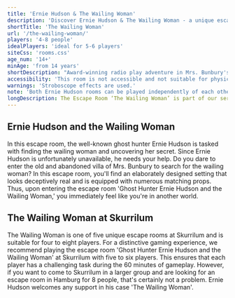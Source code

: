 ```yaml
---
title: 'Ernie Hudson & The Wailing Woman'
description: 'Discover Ernie Hudson & The Wailing Woman - a unique escape game experience in Hamburg St. Pauli. Book your adventure at Skurrilum now!'
shortTitle: 'The Wailing Woman'
url: '/the-wailing-woman/'
players: '4-8 people'
idealPlayers: 'ideal for 5-6 players'
siteCss: 'rooms.css'
age_num: '14+'
minAge: 'from 14 years'
shortDescription: "Award-winning radio play adventure in Mrs. Bunbury's villa, searching for a mysterious woman."
accessibility: 'This room is not accessible and not suitable for physically impaired players.'
warnings: 'Stroboscope effects are used.'
note: 'Both Ernie Hudson rooms can be played independently of each other and do not require any prior knowledge.'
longDescription: The Escape Room ‘The Wailing Woman’ is part of our series “Ghost Hunter Ernie Hudson” and is the first mix of escape game and radio play, which was voted 1st Top Escape Room 2018. More than five different locations, an exciting story, and breathtaking effects await in the Escape Room ‘The Wailing Woman’ for all those who have always dreamed of taking the title role in their favorite radio play. Together with the support of ghost hunter Ernie Hudson, you enter the old villa of the frightened Mrs. Bunbury to search for the wailing woman. By solving tricky and exciting puzzles, you will find out what secret lies behind this escape room. ‘The Wailing Woman’ is a unique escape room that is told using radio play elements and requires the finest detective work. Can you uncover the secret of the wailing woman?
---
```

## Ernie Hudson and the Wailing Woman

In this escape room, the well-known ghost hunter Ernie Hudson is tasked with finding the wailing woman and uncovering her secret. Since Ernie Hudson is unfortunately unavailable, he needs your help. Do you dare to enter the old and abandoned villa of Mrs. Bunbury to search for the wailing woman? In this escape room, you'll find an elaborately designed setting that looks deceptively real and is equipped with numerous matching props. Thus, upon entering the escape room 'Ghost Hunter Ernie Hudson and the Wailing Woman,' you immediately feel like you're in another world.

## The Wailing Woman at Skurrilum

The Wailing Woman is one of five unique escape rooms at Skurrilum and is suitable for four to eight players. For a distinctive gaming experience, we recommend playing the escape room 'Ghost Hunter Ernie Hudson and the Wailing Woman' at Skurrilum with five to six players. This ensures that each player has a challenging task during the 60 minutes of gameplay. However, if you want to come to Skurrilum in a larger group and are looking for an escape room in Hamburg for 8 people, that's certainly not a problem. Ernie Hudson welcomes any support in his case 'The Wailing Woman'.
